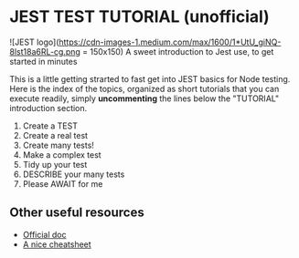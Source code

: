 # JEST TEST TUTORIAL (unofficial)
![JEST logo](https://cdn-images-1.medium.com/max/1600/1*UtU_giNQ-8lst18a6RL-cg.png = 150x150)
A sweet introduction to Jest use, to get started in minutes

This is a little getting strarted to fast get into JEST basics for Node testing.
Here is the index of the topics, organized as short tutorials that you can execute
readily, simply **uncommenting** the lines below the "TUTORIAL" introduction section.

1. Create a TEST
2. Create a real test
3. Create many tests!
4. Make a complex test
5. Tidy up your test
6. DESCRIBE your many tests
7. Please AWAIT for me

## Other useful resources
 * [Official doc](https://jestjs.io/)
 * [A nice cheatsheet](https://devhints.io/jest)
